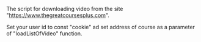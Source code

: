 The script for downloading video from the site "https://www.thegreatcoursesplus.com".

Set your user id to const "cookie" ad set address of course as a parameter of "loadListOfVideo" function.
